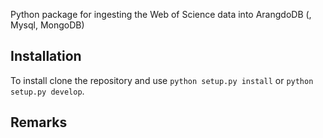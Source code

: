 Python package for ingesting the Web of Science data into ArangdoDB (, Mysql, MongoDB)
 

Installation
------------

To install clone the repository and use
``python setup.py install`` or ``python setup.py develop``.

Remarks
-------



